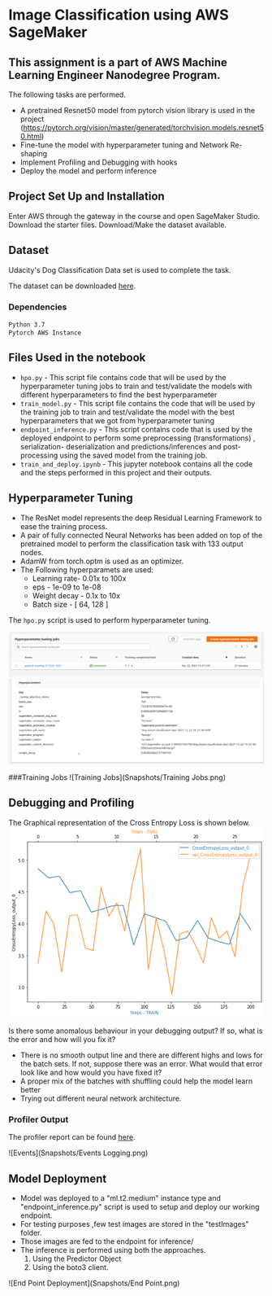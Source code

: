 # Image Classification using AWS SageMaker
## This assignment is a part of AWS Machine Learning Engineer Nanodegree Program.

The following tasks are performed.
- A pretrained Resnet50 model from pytorch vision library is used in the project (https://pytorch.org/vision/master/generated/torchvision.models.resnet50.html)
- Fine-tune the model with hyperparameter tuning and Network Re-shaping
- Implement Profiling and Debugging with hooks
- Deploy the model and perform inference

## Project Set Up and Installation
Enter AWS through the gateway in the course and open SageMaker Studio.
Download the starter files.
Download/Make the dataset available.

## Dataset
Udacity's Dog Classification Data set is used to complete the task.

The dataset can be downloaded [here](https://s3-us-west-1.amazonaws.com/udacity-aind/dog-project/dogImages.zip).

### Dependencies

```
Python 3.7
Pytorch AWS Instance
```
## Files Used in the notebook

- `hpo.py` - This script file contains code that will be used by the hyperparameter tuning jobs to train and test/validate the models with different hyperparameters to find the best hyperparameter
- `train_model.py` - This script file contains the code that will be used by the training job to train and test/validate the model with the best hyperparameters that we got from hyperparameter tuning
- `endpoint_inference.py` - This script contains code that is used by the deployed endpoint to perform some preprocessing (transformations) , serialization- deserialization and predictions/inferences and post-processing using the saved model from the training job.
- `train_and_deploy.ipynb` - This jupyter notebook contains all the code and the steps performed in this project and their outputs.

## Hyperparameter Tuning
- The ResNet model represents the deep Residual Learning Framework to ease the training process.
- A pair of fully connected Neural Networks has been added on top of the pretrained model to perform the classification task with 133 output nodes.
- AdamW from torch.optm is used as an optimizer.
- The Following hyperparamets are used:
    - Learning rate-  0.01x to 100x
    - eps -  1e-09 to 1e-08
    - Weight decay -  0.1x to 10x
    - Batch size -  [ 64, 128 ]

The `hpo.py` script is used to perform hyperparameter tuning.

![Hyperparameters Tuning](Snapshots/Hyperparameter_Tuning_Job.png) ![Hyperparameters](Snapshots/Hyperparameters.png)

###Training Jobs
![Training Jobs](Snapshots/Training Jobs.png)

## Debugging and Profiling
The Graphical representation of the Cross Entropy Loss is shown below.
![Cross Entropy Loss](Snapshots/Profiling%20and%20Debugging.png "Cross Entropy Loss")

Is there some anomalous behaviour in your debugging output? If so, what is the error and how will you fix it?
- There is no smooth output line and there are different highs and lows for the batch sets.
  If not, suppose there was an error. What would that error look like and how would you have fixed it?
- A proper mix of the batches with shuffling could help the model learn better
- Trying out different neural network architecture.

### Profiler Output
The profiler report can be found [here](profiler_report/profiler-output/profiler-report.html).

![Events](Snapshots/Events Logging.png)
## Model Deployment
- Model was deployed to a "ml.t2.medium" instance type and "endpoint_inference.py" script is used to setup and deploy our working endpoint.
- For testing purposes ,few test images are stored in the "testImages" folder.
- Those images are fed to the endpoint for inference/
- The inference is performed using both the approaches. 
    1. Using the Predictor Object 
    2. Using the boto3 client.
  
![End Point Deployment](Snapshots/End Point.png)

